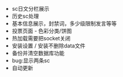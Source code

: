 - sc日文分栏展示
- 历史sc处理
- 基本信息展示，封禁词，多少级限制发言等等
- 投票页面 - 色彩分类/饼图
- 热加载需要把socket关闭
- 安装设置 / 安装不删除data文件
- 备份并清空数据库功能
- bug:显示两条sc
- 自动更新